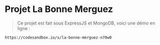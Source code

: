 # Projet La Bonne Merguez

> Ce projet est fait sous ExpressJS et MongoDB, voici une démo en ligne :

```
https://codesandbox.io/s/la-bonne-merguez-n70w0
```